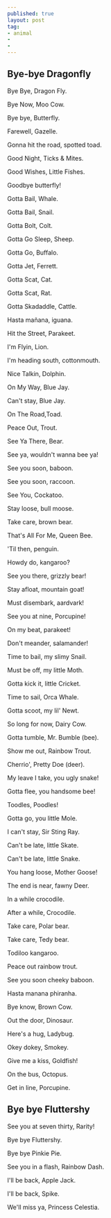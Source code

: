 ```yaml
---
published: true
layout: post
tag:
- animal
-
-
---
```


## Bye-bye Dragonfly

Bye Bye, Dragon Fly.

Bye Now, Moo Cow.

Bye bye, Butterfly.

Farewell, Gazelle.

Gonna hit the road, spotted toad.

Good Night, Ticks & Mites.

Good Wishes, Little Fishes.

Goodbye butterfly!

Gotta Bail, Whale.

Gotta Bail, Snail.

Gotta Bolt, Colt.

Gotta Go Sleep, Sheep.

Gotta Go, Buffalo.

Gotta Jet, Ferrett.

Gotta Scat, Cat.

Gotta Scat, Rat.

Gotta Skadaddle, Cattle.

Hasta mañana, iguana.

Hit the Street, Parakeet.

I'm Flyin, Lion.

I'm heading south, cottonmouth.

Nice Talkin, Dolphin.

On My Way, Blue Jay.

Can't stay, Blue Jay.

On The Road,Toad.

Peace Out, Trout.

See Ya There, Bear.

See ya, wouldn't wanna bee ya!

See you soon, baboon.

See you soon, raccoon.

See You, Cockatoo.

Stay loose, bull moose.

Take care, brown bear.

That's All For Me, Queen Bee.

'Til then, penguin.

Howdy do, kangaroo?

See you there, grizzly bear!

Stay afloat, mountain goat!

Must disembark, aardvark!

See you at nine, Porcupine!

On my beat, parakeet!

Don't meander, salamander!

Time to bail, my slimy Snail.

Must be off, my little Moth.


Gotta kick it, little Cricket.

Time to sail, Orca Whale.

Gotta scoot, my lil' Newt.

So long for now, Dairy Cow.

Gotta tumble, Mr. Bumble (bee).

Show me out, Rainbow Trout.

Cherrio', Pretty Doe (deer).

My leave I take, you ugly snake!

Gotta flee, you handsome bee!

Toodles, Poodles!

Gotta go, you little Mole.

I can't stay, Sir Sting Ray.

Can't be late, little Skate.

Can't be late, little Snake.

You hang loose, Mother Goose!

The end is near, fawny Deer.

In a while crocodile. 

After a while, Crocodile.

Take care, Polar bear.

Take care, Tedy bear.

Todiloo kangaroo. 

Peace out rainbow trout. 

See you soon cheeky baboon.

Hasta manana phiranha. 

Bye know, Brown Cow.

Out the door, Dinosaur.

Here's a hug, Ladybug.

Okey dokey, Smokey.

Give me a kiss, Goldfish!

On the bus, Octopus.

Get in line, Porcupine.




## Bye bye Fluttershy

See you at seven thirty, Rarity!

Bye bye Fluttershy.

Bye bye Pinkie Pie.

See you in a flash, Rainbow Dash.

I'll be back, Apple Jack.

I'll be back, Spike.

We'll miss ya, Princess Celestia.
